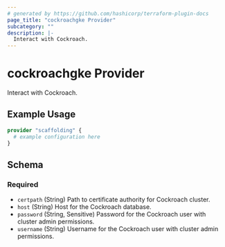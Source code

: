 ```yaml
---
# generated by https://github.com/hashicorp/terraform-plugin-docs
page_title: "cockroachgke Provider"
subcategory: ""
description: |-
  Interact with Cockroach.
---
```


# cockroachgke Provider

Interact with Cockroach.

## Example Usage

```terraform
provider "scaffolding" {
  # example configuration here
}
```

<!-- schema generated by tfplugindocs -->
## Schema

### Required

- `certpath` (String) Path to certificate authority for Cockroach cluster.
- `host` (String) Host for the Cockroach database.
- `password` (String, Sensitive) Password for the Cockroach user with cluster admin permissions.
- `username` (String) Username for the Cockroach user with cluster admin permissions.
